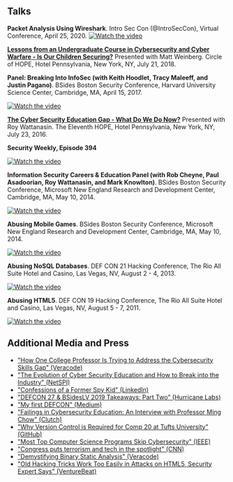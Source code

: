 ## Talks

<!-- how to create video links: https://stackoverflow.com/questions/4279611/how-to-embed-a-video-into-github-readme-md -->

**Packet Analysis Using Wireshark**. Intro Sec Con (@IntroSecCon), Virtual Conference, April 25, 2020.
[![Watch the video](https://img.youtube.com/vi/05rHdlOoLGE/maxresdefault.jpg)](https://youtu.be/05rHdlOoLGE)

**[Lessons from an Undergraduate Course in Cybersecurity and Cyber Warfare - Is Our Children Securing?](https://livestream.com/accounts/9198012/events/8286155/videos/178448367/player?width=640&height=360&enableInfo=true&defaultDrawer=&autoPlay=false&mute=false)** Presented with Matt Weinberg. Circle of HOPE, Hotel Pennsylvania, New York, NY, July 21, 2018.

**Panel: Breaking Into InfoSec (with Keith Hoodlet, Tracy Maleeff, and Justin Pagano)**. BSides Boston Security Conference, Harvard University Science Center, Cambridge, MA, April 15, 2017.

[![Watch the video](https://img.youtube.com/vi/ChY6ynn7fN4/maxresdefault.jpg)](https://youtu.be/ChY6ynn7fN4)

**[The Cyber Security Education Gap - What Do We Do Now?](https://livestream.com/accounts/9198012/events/5834263/videos/131672227/player?autoPlay=false&amp;height=360&amp;mute=false&amp;width=640)** Presented with Roy Wattanasin.  The Eleventh HOPE, Hotel Pennsylvania, New York, NY, July 23, 2016.

**Security Weekly, Episode 394**

[![Watch the video](https://img.youtube.com/vi/eGMfR3NfnWg/maxresdefault.jpg)](https://youtu.be/eGMfR3NfnWg)

**Information Security Careers &amp; Education Panel (with Rob Cheyne, Paul Asadoorian, Roy Wattanasin, and Mark Knowlton)**. BSides Boston Security Conference, Microsoft New England Research and Development Center, Cambridge, MA, May 10, 2014.

[![Watch the video](https://img.youtube.com/vi/GTt3qvdTexM/maxresdefault.jpg)](https://youtu.be/GTt3qvdTexM)

**Abusing Mobile Games**. BSides Boston Security Conference, Microsoft New England Research and Development Center, Cambridge, MA, May 10, 2014.

[![Watch the video](https://img.youtube.com/vi/JsGUiGXlNnc/maxresdefault.jpg)](https://youtu.be/JsGUiGXlNnc)

**Abusing NoSQL Databases**. DEF CON 21 Hacking Conference, The Rio All Suite Hotel and Casino, Las Vegas, NV, August 2 - 4, 2013.

[![Watch the video](https://img.youtube.com/vi/lcO1BTNh8r8/maxresdefault.jpg)](https://youtu.be/lcO1BTNh8r8)

**Abusing HTML5**.  DEF CON 19 Hacking Conference, The Rio All Suite Hotel and Casino, Las Vegas, NV, August 5 - 7, 2011.

[![Watch the video](https://img.youtube.com/vi/2pvwQ1Och9o/maxresdefault.jpg)](https://youtu.be/2pvwQ1Och9o)

## Additional Media and Press
* ["How One College Professor Is Trying to Address the Cybersecurity Skills Gap" (Veracode)](https://www.veracode.com/how-one-college-professor-trying-address-cybersecurity-skills-gap)
* ["The Evolution of Cyber Security Education and How to Break into the Industry" (NetSPI)](https://www.netspi.com/agent-of-influence/the-evolution-of-cyber-security-education-and-how-to-break-into-the-industry/)
* ["Confessions of a Former Spy Kid" (LinkedIn)](https://www.linkedin.com/pulse/confessions-former-spy-kid-hayley-cohen)
* ["DEFCON 27 & BSidesLV 2019 Takeaways: Part Two" (Hurricane Labs)](https://www.hurricanelabs.com/blog/defcon-27-bsideslv-2019-takeaways-part-two)
* ["My first DEFCON" (Medium)](https://medium.com/@tmursch/my-first-defcon-bbe4c7fd4f1a)
* ["Failings in Cybersecurity Education: An Interview with Professor Ming Chow" (Clutch)](https://clutch.co/it-services/failings-cybersecurity-education-interview-professor-ming-chow)
* ["Why Version Control is Required for Comp 20 at Tufts University" (GitHub)](https://github.com/blog/2343-why-version-control-is-required-for-comp-20-at-tufts-university)
* ["Most Top Computer Science Programs Skip Cybersecurity" (IEEE)](http://theinstitute.ieee.org/career-and-education/education/most-top-computer-science-programs-skip-cybersecurity)
* ["Congress puts terrorism and tech in the spotlight" (CNN)](http://money.cnn.com/2015/12/08/technology/encryption-congress-commission/)
* ["Demystifying Binary Static Analysis" (Veracode)](http://www.veracode.com/blog/2012/03/demystifying-binary-static-analysis/)
* ["Old Hacking Tricks Work Too Easily in Attacks on HTML5, Security Expert Says" (VentureBeat)](http://venturebeat.com/2011/08/11/old-hacking-tricks-work-too-easily-in-attacks-on-html5-security-expert-says/)
